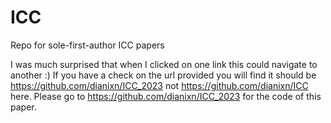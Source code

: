 # ICC
Repo for sole-first-author ICC papers

I was much surprised that when I clicked on one link this could navigate to another :) If you have a check on the url provided you will find it should be https://github.com/dianixn/ICC_2023 not https://github.com/dianixn/ICC here. Please go to https://github.com/dianixn/ICC_2023 for the code of this paper. 
